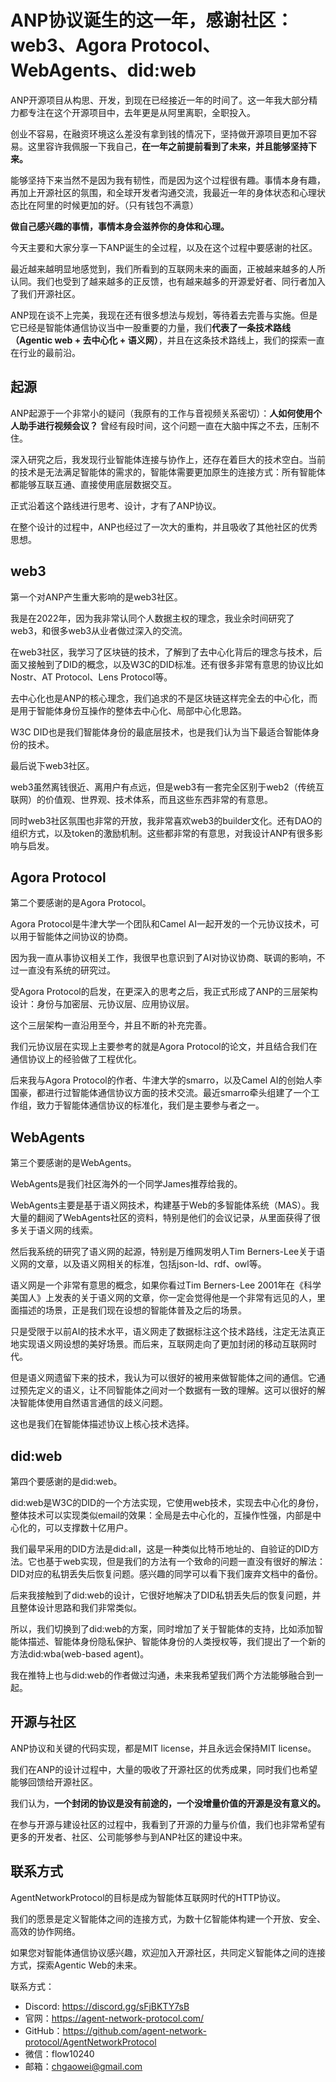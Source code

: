 # ANP协议诞生的这一年，感谢社区：web3、Agora Protocol、WebAgents、did:web

ANP开源项目从构思、开发，到现在已经接近一年的时间了。这一年我大部分精力都专注在这个开源项目中，去年更是从阿里离职，全职投入。

创业不容易，在融资环境这么差没有拿到钱的情况下，坚持做开源项目更加不容易。这里容许我佩服一下我自己，**在一年之前提前看到了未来，并且能够坚持下来。**

能够坚持下来当然不是因为我有韧性，而是因为这个过程很有趣。事情本身有趣，再加上开源社区的氛围，和全球开发者沟通交流，我最近一年的身体状态和心理状态比在阿里的时候更加的好。（只有钱包不满意）

**做自己感兴趣的事情，事情本身会滋养你的身体和心理。**

今天主要和大家分享一下ANP诞生的全过程，以及在这个过程中要感谢的社区。

最近越来越明显地感觉到，我们所看到的互联网未来的画面，正被越来越多的人所认同。我们也受到了越来越多的正反馈，也有越来越多的开源爱好者、同行者加入了我们开源社区。

ANP现在谈不上完美，我现在还有很多想法与规划，等待着去完善与实施。但是它已经是智能体通信协议当中一股重要的力量，我们**代表了一条技术路线（Agentic web + 去中心化 + 语义网）**，并且在这条技术路线上，我们的探索一直在行业的最前沿。

## 起源

ANP起源于一个非常小的疑问（我原有的工作与音视频关系密切）：**人如何使用个人助手进行视频会议？** 曾经有段时间，这个问题一直在大脑中挥之不去，压制不住。

深入研究之后，我发现行业智能体连接与协作上，还存在着巨大的技术空白。当前的技术是无法满足智能体的需求的，智能体需要更加原生的连接方式：所有智能体都能够互联互通、直接使用底层数据交互。

正式沿着这个路线进行思考、设计，才有了ANP协议。

在整个设计的过程中，ANP也经过了一次大的重构，并且吸收了其他社区的优秀思想。

## web3

第一个对ANP产生重大影响的是web3社区。

我是在2022年，因为我非常认同个人数据主权的理念，我业余时间研究了web3，和很多web3从业者做过深入的交流。

在web3社区，我学习了区块链的技术，了解到了去中心化背后的理念与技术，后面又接触到了DID的概念，以及W3C的DID标准。还有很多非常有意思的协议比如Nostr、AT Protocol、Lens Protocol等。

去中心化也是ANP的核心理念，我们追求的不是区块链这样完全去的中心化，而是用于智能体身份互操作的整体去中心化、局部中心化思路。

W3C DID也是我们智能体身份的最底层技术，也是我们认为当下最适合智能体身份的技术。

最后说下web3社区。

web3虽然离钱很近、离用户有点远，但是web3有一套完全区别于web2（传统互联网）的价值观、世界观、技术体系，而且这些东西非常的有意思。

同时web3社区氛围也非常的开放，我非常喜欢web3的builder文化。还有DAO的组织方式，以及token的激励机制。这些都非常的有意思，对我设计ANP有很多影响与启发。

## Agora Protocol

第二个要感谢的是Agora Protocol。

Agora Protocol是牛津大学一个团队和Camel AI一起开发的一个元协议技术，可以用于智能体之间协议的协商。

因为我一直从事协议相关工作，我很早也意识到了AI对协议协商、联调的影响，不过一直没有系统的研究过。

受Agora Protocol的启发，在更深入的思考之后，我正式形成了ANP的三层架构设计：身份与加密层、元协议层、应用协议层。

这个三层架构一直沿用至今，并且不断的补充完善。

我们元协议层在实现上主要参考的就是Agora Protocol的论文，并且结合我们在通信协议上的经验做了工程优化。

后来我与Agora Protocol的作者、牛津大学的smarro，以及Camel AI的创始人李国豪，都进行过智能体通信协议方面的技术交流。最近smarro牵头组建了一个工作组，致力于智能体通信协议的标准化，我们是主要参与者之一。

## WebAgents

第三个要感谢的是WebAgents。

WebAgents是我们社区海外的一个同学James推荐给我的。

WebAgents主要是基于语义网技术，构建基于Web的多智能体系统（MAS）。我大量的翻阅了WebAgents社区的资料，特别是他们的会议记录，从里面获得了很多关于语义网的线索。

然后我系统的研究了语义网的起源，特别是万维网发明人Tim Berners-Lee关于语义网的文章，以及语义网相关的标准，包括json-ld、rdf、owl等。

语义网是一个非常有意思的概念，如果你看过Tim Berners-Lee 2001年在《科学美国人》上发表的关于语义网的文章，你一定会觉得他是一个非常有远见的人，里面描述的场景，正是我们现在设想的智能体普及之后的场景。

只是受限于以前AI的技术水平，语义网走了数据标注这个技术路线，注定无法真正地实现语义网设想的美好场景。而后来，互联网走向了更加封闭的移动互联网时代。

但是语义网遗留下来的技术，我认为可以很好的被用来做智能体之间的通信。它通过预先定义的语义，让不同智能体之间对一个数据有一致的理解。这可以很好的解决智能体使用自然语言通信的歧义问题。

这也是我们在智能体描述协议上核心技术选择。

## did:web

第四个要感谢的是did:web。

did:web是W3C的DID的一个方法实现，它使用web技术，实现去中心化的身份，整体技术可以实现类似email的效果：全局是去中心化的，互操作性强，内部是中心化的，可以支撑数十亿用户。

我们最早采用的DID方法是did:all，这是一种类似比特币地址的、自验证的DID方法。它也基于web实现，但是我们的方法有一个致命的问题一直没有很好的解法：DID对应的私钥丢失后恢复问题。感兴趣的同学可以看下我们废弃文档中的备份。

后来我接触到了did:web的设计，它很好地解决了DID私钥丢失后的恢复问题，并且整体设计思路和我们非常类似。

所以，我们切换到了did:web的方案，同时增加了关于智能体的支持，比如添加智能体描述、智能体身份隐私保护、智能体身份的人类授权等，我们提出了一个新的方法did:wba(web-based agent)。

我在推特上也与did:web的作者做过沟通，未来我希望我们两个方法能够融合到一起。

## 开源与社区

ANP协议和关键的代码实现，都是MIT license，并且永远会保持MIT license。

我们在ANP的设计过程中，大量的吸收了开源社区的优秀成果，同时我们也希望能够回馈给开源社区。

我们认为，**一个封闭的协议是没有前途的，一个没增量价值的开源是没有意义的。**

在参与开源与建设社区的过程中，我看到了开源的力量与价值，我们也非常希望有更多的开发者、社区、公司能够参与到ANP社区的建设中来。

## 联系方式

AgentNetworkProtocol的目标是成为智能体互联网时代的HTTP协议。

我们的愿景是定义智能体之间的连接方式，为数十亿智能体构建一个开放、安全、高效的协作网络。

如果您对智能体通信协议感兴趣，欢迎加入开源社区，共同定义智能体之间的连接方式，探索Agentic Web的未来。

联系方式：

- Discord: https://discord.gg/sFjBKTY7sB
- 官网：https://agent-network-protocol.com/
- GitHub：https://github.com/agent-network-protocol/AgentNetworkProtocol
- 微信：flow10240
- 邮箱：chgaowei@gmail.com


































